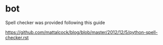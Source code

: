 # bot

Spell checker was provided following this guide

https://github.com/mattalcock/blog/blob/master/2012/12/5/python-spell-checker.rst
